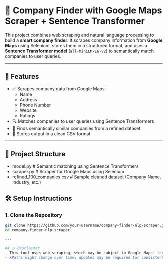 # 🧠 Company Finder with Google Maps Scraper + Sentence Transformer

This project combines web scraping and natural language processing to build a **smart company finder**. It scrapes company information from **Google Maps** using Selenium, stores them in a structured format, and uses a **Sentence Transformer model** (`all-MiniLM-L6-v2`) to semantically match companies to user queries.

---

## 🚀 Features

- ✅ Scrapes company data from Google Maps:
  - Name
  - Address
  - Phone Number
  - Website
  - Ratings
- 🔍 Matches companies to user queries using Sentence Transformers
- 🧠 Finds semantically similar companies from a refined dataset
- 📁 Stores output in a clean CSV format

---

## 📂 Project Structure
- model.py # Semantic matching using Sentence Transformers
- scraper.py # Scraper for Google Maps using Selenium
- refined_100_companies.csv # Sample cleaned dataset (Company Name, Industry, etc.)



## 🛠️ Setup Instructions

### 1. Clone the Repository

```bash
git clone https://github.com/your-username/company-finder-nlp-scraper.git
cd company-finder-nlp-scraper

---

## ⚠️ Disclaimer
- This tool uses web scraping, which may be subject to Google Maps' terms of service.
- XPaths might change over time; updates may be required for consistent scraping.





